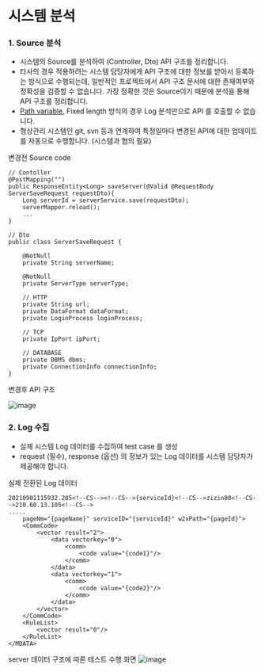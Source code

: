 # 시스템 분석
### 1. Source 분석
- 시스템의 Source를 분석하여 (Controller, Dto) API 구조를 정리합니다. 
- 타사의 경우 적용하려는 시스템 담당자에게 API 구조에 대한 정보를 받아서 등록하는 방식으로 수행되는데, 일반적인 프로젝트에서 API 구조 문서에 대한 존재여부와 정확성을 검증할 수 없습니다. 가장 정확한 것은 Source이기 때문에 분석을 통해 API 구조를 정리합니다. 
- [Path variable](https://github.com/team-atworks/manual/blob/main/business/pathVariable.md), Fixed length 방식의 경우 Log 분석만으로 API 를 호출할 수 없습니다. 
- 형상관리 시스템인 git, svn 등과 연계하여 특정일마다 변경된 API에 대한 업데이트를 자동으로 수행합니다. (시스템과 협의 필요)


변경전 Source code
```
// Contoller
@PostMapping("")
public ResponseEntity<Long> saveServer(@Valid @RequestBody ServerSaveRequest requestDto){
    Long serverId = serverService.save(requestDto);
    serverMapper.reload();
    ...
}

// Dto
public class ServerSaveRequest {

    @NotNull
    private String serverName;

    @NotNull
    private ServerType serverType;

    // HTTP
    private String url;
    private DataFormat dataFormat;
    private LoginProcess loginProcess;

    // TCP
    private IpPort ipPort;
    
    // DATABASE
    private DBMS dbms;
    private ConnectionInfo connectionInfo;
}
```

변경후 API 구조 

![image](https://user-images.githubusercontent.com/85854794/221094702-653555e1-0d2a-45b2-92ba-b0ea2930707a.png)



### 2. Log 수집
- 실제 시스템 Log 데이터를 수집하여 test case 를 생성
- request (필수), response (옵션) 의 정보가 있는 Log 데이터를 시스템 담당자가 제공해야 합니다. 


실제 전환된 Log 데이터
```
20210901115932.205<!--CS--><!--CS-->{serviceId}<!--CS-->zizin80<!--CS-->210.60.13.105<!--CS-->
.....
    pageNm="{pageName}" serviceID="{serviceId}" w2xPath="{pageId}">
    <CommCode>
        <vector result="2">
            <data vectorkey="0">
                <comm>
                    <code value="{code1}"/>
                </comm>
            </data>
            <data vectorkey="1">
                <comm>
                    <code value="{code2}"/>
                </comm>
            </data>
        </vector>
    </CommCode>
    <RuleList>
        <vector result="0"/>
    </RuleList>
</MDATA>
```

server 데이터 구조에 따른 테스트 수행 화면
![image](https://user-images.githubusercontent.com/85854794/221109998-574fb450-dcf2-4f4f-a0f8-50ea4baeccdb.png)













